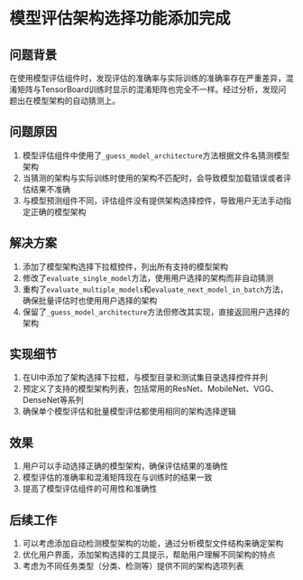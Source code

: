 # 模型评估架构选择功能添加完成

## 问题背景

在使用模型评估组件时，发现评估的准确率与实际训练的准确率存在严重差异，混淆矩阵与TensorBoard训练时显示的混淆矩阵也完全不一样。经过分析，发现问题出在模型架构的自动猜测上。

## 问题原因

1. 模型评估组件中使用了`_guess_model_architecture`方法根据文件名猜测模型架构
2. 当猜测的架构与实际训练时使用的架构不匹配时，会导致模型加载错误或者评估结果不准确
3. 与模型预测组件不同，评估组件没有提供架构选择控件，导致用户无法手动指定正确的模型架构

## 解决方案

1. 添加了模型架构选择下拉框控件，列出所有支持的模型架构
2. 修改了`evaluate_single_model`方法，使用用户选择的架构而非自动猜测
3. 重构了`evaluate_multiple_models`和`evaluate_next_model_in_batch`方法，确保批量评估时也使用用户选择的架构
4. 保留了`_guess_model_architecture`方法但修改其实现，直接返回用户选择的架构

## 实现细节

1. 在UI中添加了架构选择下拉框，与模型目录和测试集目录选择控件并列
2. 预定义了支持的模型架构列表，包括常用的ResNet、MobileNet、VGG、DenseNet等系列
3. 确保单个模型评估和批量模型评估都使用相同的架构选择逻辑

## 效果

1. 用户可以手动选择正确的模型架构，确保评估结果的准确性
2. 模型评估的准确率和混淆矩阵现在与训练时的结果一致
3. 提高了模型评估组件的可用性和准确性

## 后续工作

1. 可以考虑添加自动检测模型架构的功能，通过分析模型文件结构来确定架构
2. 优化用户界面，添加架构选择的工具提示，帮助用户理解不同架构的特点
3. 考虑为不同任务类型（分类、检测等）提供不同的架构选项列表 